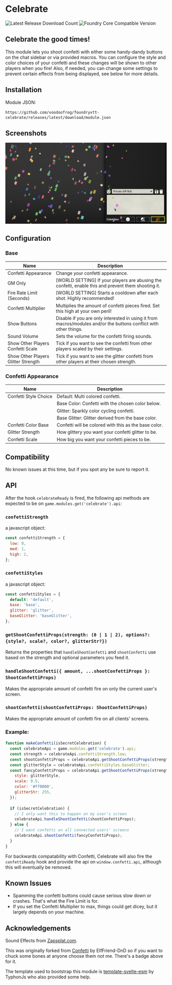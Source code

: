 # Celebrate

![Latest Release Download Count](https://img.shields.io/badge/dynamic/json?label=Downloads@latest&query=assets%5B1%5D.download_count&url=https%3A%2F%2Fapi.github.com%2Frepos%2Fvoodoofrog%2Ffoundryvtt-celebrate%2Freleases%2Flatest)
![Foundry Core Compatible Version](https://img.shields.io/badge/dynamic/json.svg?url=https%3A%2F%2Fraw.githubusercontent.com%2Fvoodoofrog%2Ffoundryvtt-celebrate%2Fmain%2Fpublic%2Fmodule.json&label=Foundry%20Version&query=$.compatibility.minimum&colorB=orange)

## Celebrate the good times!

This module lets you shoot confetti with either some handy-dandy buttons on the chat sidebar or via provided macros. You can configure the style and color choices of your confetti and these changes will be shown to other players when you fire! Also, if needed, you can change some settings to prevent certain effects from being displayed, see below for more details.

## Installation

Module JSON:

```
https://github.com/voodoofrog/foundryvtt-celebrate/releases/latest/download/module.json
```

## Screenshots

![Demonstration of the Confetti.](screenshot.png)

## Configuration

### Base

| **Name**                            | Description                                                                                                       |
| ----------------------------------- | ----------------------------------------------------------------------------------------------------------------- |
| Confetti Appearance                 | Change your confetti appearance.                                                                                  |
| GM Only                             | [WORLD SETTING] If your players are abusing the confetti, enable this and prevent them shooting it.               |
| Fire Rate Limit (Seconds)           | [WORLD SETTING] Starts a cooldown after each shot. Highly recommended!                                            |
| Confetti Multiplier                 | Multiplies the amount of confetti pieces fired. Set this high at your own peril!                                  |
| Show Buttons                        | Disable if you are only interested in using it from macros/modules and/or the buttons conflict with other things. |
| Sound Volume                        | Sets the volume for the confetti firing sounds.                                                                   |
| Show Other Players Confetti Scale   | Tick if you want to see the confetti from other players scaled by their settings.                                 |
| Show Other Players Glitter Strength | Tick if you want to see the glitter confetti from other players at their chosen strength.                         |

### Confetti Appearance

| **Name**              | Description                                           |
| --------------------- | ----------------------------------------------------- |
| Confetti Style Choice | Default: Multi colored confetti.                      |
|                       | Base Color: Confetti with the chosen color below.     |
|                       | Glitter: Sparkly color cycling confetti.              |
|                       | Base Glitter: Glitter derived from the base color.    |
| Confetti Color Base   | Confetti will be colored with this as the base color. |
| Glitter Strength      | How glittery you want your confetti glitter to be.    |
| Confetti Scale        | How big you want your confetti pieces to be.          |

## Compatibility

No known issues at this time, but if you spot any be sure to report it.

## API

After the hook `celebrateReady` is fired, the following api methods are expected to be on `game.modules.get('celebrate').api`:

### `confettiStrength`

a javascript object:

```js
const confettiStrength = {
  low: 0,
  med: 1,
  high: 2,
};
```

### `confettiStyles`

a javascript object:

```js
const confettiStyles = {
  default: 'default',
  base: 'base',
  glitter: 'glitter',
  baseGlitter: 'baseGlitter',
};
```

### `getShootConfettiProps(strength: (0 | 1 | 2), options?: {style?, scale?, color?, glitterStr?})`

Returns the properties that `handleShootConfetti` and `shootConfetti` use based on the strength and optional parameters you feed it.

### `handleShootConfetti({ amount, ...shootConfettiProps }: ShootConfettiProps)`

Makes the appropriate amount of confetti fire on only the current user's screen.

### `shootConfetti(shootConfettiProps: ShootConfettiProps)`

Makes the appropriate amount of confetti fire on all clients' screens.

### Example:

```js
function makeConfetti(isSecretCelebration) {
  const celebrateApi = game.modules.get('celebrate').api;
  const strength = celebrateApi.confettiStrength.low;
  const shootConfettiProps = celebrateApi.getShootConfettiProps(strength);
  const glitterStyle = celebrateApi.confettiStyles.baseGlitter;
  const fancyConfettiProps = celebrateApi.getShootConfettiProps(strength, {
    style: glitterStyle,
    scale: 0.5,
    color: '#ff0000',
    glitterStr: 255,
  });

  if (isSecretCelebration) {
    // I only want this to happen on my user's screen
    celebrateApi.handleShootConfetti(shootConfettiProps);
  } else {
    // I want confetti on all connected users' screens
    celebrateApi.shootConfetti(fancyConfettiProps);
  }
}
```

For backwards compatability with Confetti, Celebrate will also fire the `confettiReady` hook and provide the api on `window.confetti.api`, although this will eventually be removed.

## Known Issues

- Spamming the confetti buttons could cause serious slow down or crashes. That's what the Fire Limit is for.
- If you set the Confetti Multiplier to max, things could get dicey, but it largely depends on your machine.

## Acknowledgements

Sound Effects from [Zapsplat.com](https://www.zapsplat.com/).

This was originally forked from [Confetti](https://github.com/ElfFriend-DnD/foundryvtt-confetti) by ElfFriend-DnD so if you want to chuck some bones at anyone choose them not me. There's a badge above for it.

The template used to bootstrap this module is [template-svelte-esm](https://github.com/typhonjs-fvtt-demo/template-svelte-esm) by TyphonJs who also provided some help.
